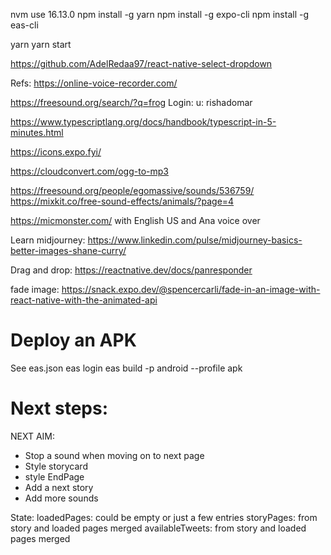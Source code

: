 nvm use 16.13.0
npm install -g yarn
npm install -g expo-cli
npm install -g eas-cli

yarn
yarn start

https://github.com/AdelRedaa97/react-native-select-dropdown

Refs:
https://online-voice-recorder.com/

https://freesound.org/search/?q=frog
Login: u: rishadomar

https://www.typescriptlang.org/docs/handbook/typescript-in-5-minutes.html

https://icons.expo.fyi/

https://cloudconvert.com/ogg-to-mp3

https://freesound.org/people/egomassive/sounds/536759/
https://mixkit.co/free-sound-effects/animals/?page=4


https://micmonster.com/ with English US and Ana voice over

Learn midjourney: https://www.linkedin.com/pulse/midjourney-basics-better-images-shane-curry/

Drag and drop: https://reactnative.dev/docs/panresponder

fade image: https://snack.expo.dev/@spencercarli/fade-in-an-image-with-react-native-with-the-animated-api

# Deploy an APK

See eas.json
eas login
eas build -p android --profile apk


# Next steps:
NEXT AIM:
* Stop a sound when moving on to next page
* Style storycard
* style EndPage
* Add a next story
* Add more sounds





State:
    loadedPages: could be empty or just a few entries
    storyPages: from story and loaded pages merged
    availableTweets: from story and loaded pages merged






